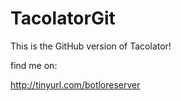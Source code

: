 # TacolatorGit

This is the GitHub version of Tacolator!

find me on:

http://tinyurl.com/botloreserver
